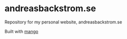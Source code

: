 # andreasbackstrom.se
 Repository for my personal website, andreasbackstrom.se

Built with [mango](https://github.com/Mozzo1000/mango)

## 